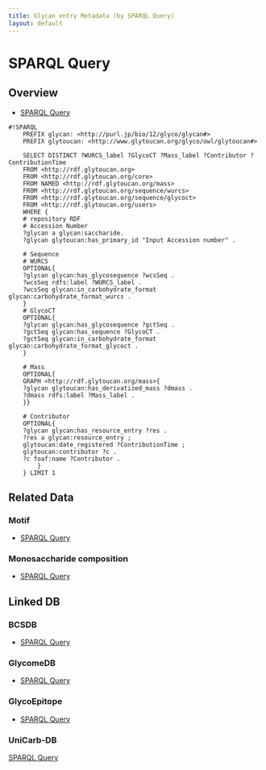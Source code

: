 ```yaml
---
title: Glycan entry Metadata (by SPARQL Query)  
layout: default
---
```


# SPARQL Query

## Overview
* [SPARQL Query](sparqlForMetadata/overview.md)

```
#!SPARQL
    PREFIX glycan: <http://purl.jp/bio/12/glyco/glycan#>
    PREFIX glytoucan: <http://www.glytoucan.org/glyco/owl/glytoucan#>

    SELECT DISTINCT ?WURCS_label ?GlycoCT ?Mass_label ?Contributor ?ContributionTime
    FROM <http://rdf.glytoucan.org>
    FROM <http://rdf.glytoucan.org/core>
    FROM NAMED <http://rdf.glytoucan.org/mass>
    FROM <http://rdf.glytoucan.org/sequence/wurcs>
    FROM <http://rdf.glytoucan.org/sequence/glycoct>
    FROM <http://rdf.glytoucan.org/users>
    WHERE {
    # repository RDF
    # Accession Number
    ?glycan a glycan:saccharide.
    ?glycan glytoucan:has_primary_id "Input Accession number" .

    # Sequence
    # WURCS
    OPTIONAL{
    ?glycan glycan:has_glycosequence ?wcsSeq .
    ?wcsSeq rdfs:label ?WURCS_label .
    ?wcsSeq glycan:in_carbohydrate_format glycan:carbohydrate_format_wurcs .
    }
    # GlycoCT
    OPTIONAL{
    ?glycan glycan:has_glycosequence ?gctSeq .
    ?gctSeq glycan:has_sequence ?GlycoCT .
    ?gctSeq glycan:in_carbohydrate_format glycan:carbohydrate_format_glycoct .
    }

    # Mass
    OPTIONAL{
    GRAPH <http://rdf.glytoucan.org/mass>{
    ?glycan glytoucan:has_derivatized_mass ?dmass .
    ?dmass rdfs:label ?Mass_label .
    }}

    # Contributor
    OPTIONAL{
    ?glycan glycan:has_resource_entry ?res .
    ?res a glycan:resource_entry ;
    glytoucan:date_registered ?ContributionTime ;
    glytoucan:contributor ?c .
    ?c foaf:name ?Contributor .
        }
    } LIMIT 1
```

## Related Data
### Motif
* [SPARQL Query](sparqlForMetadata/)

### Monosaccharide composition
* [SPARQL Query](sparqlForMetadata/)

## Linked DB
### BCSDB
* [SPARQL Query](sparqlForMetadata/linkeddb-bcsdb.md)

### GlycomeDB
* [SPARQL Query](sparqlForMetadata/linkeddb-glycomedb.md)

### GlycoEpitope
* [SPARQL Query](sparqlForMetadata/)

### UniCarb-DB
[SPARQL Query](sparqlForMetadata/)
